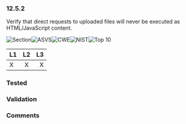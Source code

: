 ### 12.5.2 
Verify that direct requests to uploaded files will never be executed as HTML/JavaScript content.

![Section](https://img.shields.io/badge/V12-green.svg)![ASVS](https://img.shields.io/badge/ASVS-12.5.2-blue.svg)![CWE](https://img.shields.io/badge/CWE--red.svg)![NIST](https://img.shields.io/badge/NIST--important.svg)![Top 10](https://img.shields.io/badge/--lightgray.svg)

| L1| L2| L3|
| --|:--:|-:|
| X | X | X |

### Tested

### Validation

### Comments

        